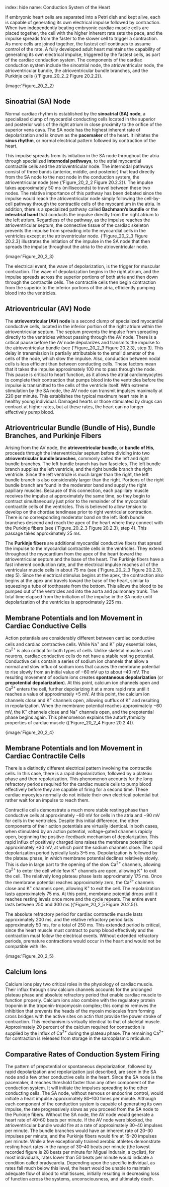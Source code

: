 index: hide
name: Conduction System of the Heart

If embryonic heart cells are separated into a Petri dish and kept alive, each is capable of generating its own electrical impulse followed by contraction. When two independently beating embryonic cardiac muscle cells are placed together, the cell with the higher inherent rate sets the pace, and the impulse spreads from the faster to the slower cell to trigger a contraction. As more cells are joined together, the fastest cell continues to assume control of the rate. A fully developed adult heart maintains the capability of generating its own electrical impulse, triggered by the fastest cells, as part of the cardiac conduction system. The components of the cardiac conduction system include the sinoatrial node, the atrioventricular node, the atrioventricular bundle, the atrioventricular bundle branches, and the Purkinje cells ({'Figure_20_2_2 Figure 20.2.2}).


{image:'Figure_20_2_2}
        

## Sinoatrial (SA) Node

Normal cardiac rhythm is established by the  **sinoatrial (SA) node**, a specialized clump of myocardial conducting cells located in the superior and posterior walls of the right atrium in close proximity to the orifice of the superior vena cava. The SA node has the highest inherent rate of depolarization and is known as the  **pacemaker** of the heart. It initiates the  **sinus rhythm**, or normal electrical pattern followed by contraction of the heart.

This impulse spreads from its initiation in the SA node throughout the atria through specialized  **internodal pathways**, to the atrial myocardial contractile cells and the atrioventricular node. The internodal pathways consist of three bands (anterior, middle, and posterior) that lead directly from the SA node to the next node in the conduction system, the atrioventricular node (see {'Figure_20_2_2 Figure 20.2.2}). The impulse takes approximately 50 ms (milliseconds) to travel between these two nodes. The relative importance of this pathway has been debated since the impulse would reach the atrioventricular node simply following the cell-by-cell pathway through the contractile cells of the myocardium in the atria. In addition, there is a specialized pathway called  **Bachmann’s bundle** or the  **interatrial band** that conducts the impulse directly from the right atrium to the left atrium. Regardless of the pathway, as the impulse reaches the atrioventricular septum, the connective tissue of the cardiac skeleton prevents the impulse from spreading into the myocardial cells in the ventricles except at the atrioventricular node. {'Figure_20_2_3 Figure 20.2.3} illustrates the initiation of the impulse in the SA node that then spreads the impulse throughout the atria to the atrioventricular node.


{image:'Figure_20_2_3}
        

The electrical event, the wave of depolarization, is the trigger for muscular contraction. The wave of depolarization begins in the right atrium, and the impulse spreads across the superior portions of both atria and then down through the contractile cells. The contractile cells then begin contraction from the superior to the inferior portions of the atria, efficiently pumping blood into the ventricles.

## Atrioventricular (AV) Node

The  **atrioventricular (AV) node** is a second clump of specialized myocardial conductive cells, located in the inferior portion of the right atrium within the atrioventricular septum. The septum prevents the impulse from spreading directly to the ventricles without passing through the AV node. There is a critical pause before the AV node depolarizes and transmits the impulse to the atrioventricular bundle (see {'Figure_20_2_3 Figure 20.2.3}, step 3). This delay in transmission is partially attributable to the small diameter of the cells of the node, which slow the impulse. Also, conduction between nodal cells is less efficient than between conducting cells. These factors mean that it takes the impulse approximately 100 ms to pass through the node. This pause is critical to heart function, as it allows the atrial cardiomyocytes to complete their contraction that pumps blood into the ventricles before the impulse is transmitted to the cells of the ventricle itself. With extreme stimulation by the SA node, the AV node can transmit impulses maximally at 220 per minute. This establishes the typical maximum heart rate in a healthy young individual. Damaged hearts or those stimulated by drugs can contract at higher rates, but at these rates, the heart can no longer effectively pump blood.

## Atrioventricular Bundle (Bundle of His), Bundle Branches, and Purkinje Fibers

Arising from the AV node, the  **atrioventricular bundle**, or  **bundle of His**, proceeds through the interventricular septum before dividing into two  **atrioventricular bundle branches**, commonly called the left and right bundle branches. The left bundle branch has two fascicles. The left bundle branch supplies the left ventricle, and the right bundle branch the right ventricle. Since the left ventricle is much larger than the right, the left bundle branch is also considerably larger than the right. Portions of the right bundle branch are found in the moderator band and supply the right papillary muscles. Because of this connection, each papillary muscle receives the impulse at approximately the same time, so they begin to contract simultaneously just prior to the remainder of the myocardial contractile cells of the ventricles. This is believed to allow tension to develop on the chordae tendineae prior to right ventricular contraction. There is no corresponding moderator band on the left. Both bundle branches descend and reach the apex of the heart where they connect with the Purkinje fibers (see {'Figure_20_2_3 Figure 20.2.3}, step 4). This passage takes approximately 25 ms.

The  **Purkinje fibers** are additional myocardial conductive fibers that spread the impulse to the myocardial contractile cells in the ventricles. They extend throughout the myocardium from the apex of the heart toward the atrioventricular septum and the base of the heart. The Purkinje fibers have a fast inherent conduction rate, and the electrical impulse reaches all of the ventricular muscle cells in about 75 ms (see {'Figure_20_2_3 Figure 20.2.3}, step 5). Since the electrical stimulus begins at the apex, the contraction also begins at the apex and travels toward the base of the heart, similar to squeezing a tube of toothpaste from the bottom. This allows the blood to be pumped out of the ventricles and into the aorta and pulmonary trunk. The total time elapsed from the initiation of the impulse in the SA node until depolarization of the ventricles is approximately 225 ms.

## Membrane Potentials and Ion Movement in Cardiac Conductive Cells

Action potentials are considerably different between cardiac conductive cells and cardiac contractive cells. While Na<sup>+</sup> and K<sup>+</sup> play essential roles, Ca<sup>2+</sup> is also critical for both types of cells. Unlike skeletal muscles and neurons, cardiac conductive cells do not have a stable resting potential. Conductive cells contain a series of sodium ion channels that allow a normal and slow influx of sodium ions that causes the membrane potential to rise slowly from an initial value of −60 mV up to about –40 mV. The resulting movement of sodium ions creates  **spontaneous depolarization** (or  **prepotential depolarization**). At this point, calcium ion channels open and Ca<sup>2+ </sup>enters the cell, further depolarizing it at a more rapid rate until it reaches a value of approximately +5 mV. At this point, the calcium ion channels close and K<sup>+</sup> channels open, allowing outflux of K<sup>+</sup> and resulting in repolarization. When the membrane potential reaches approximately −60 mV, the K<sup>+ </sup>channels close and Na<sup>+</sup> channels open, and the prepotential phase begins again. This phenomenon explains the autorhythmicity properties of cardiac muscle ({'Figure_20_2_4 Figure 20.2.4}).


{image:'Figure_20_2_4}
        

## Membrane Potentials and Ion Movement in Cardiac Contractile Cells

There is a distinctly different electrical pattern involving the contractile cells. In this case, there is a rapid depolarization, followed by a plateau phase and then repolarization. This phenomenon accounts for the long refractory periods required for the cardiac muscle cells to pump blood effectively before they are capable of firing for a second time. These cardiac myocytes normally do not initiate their own electrical potential but rather wait for an impulse to reach them.

Contractile cells demonstrate a much more stable resting phase than conductive cells at approximately −80 mV for cells in the atria and −90 mV for cells in the ventricles. Despite this initial difference, the other components of their action potentials are virtually identical. In both cases, when stimulated by an action potential, voltage-gated channels rapidly open, beginning the positive-feedback mechanism of depolarization. This rapid influx of positively charged ions raises the membrane potential to approximately +30 mV, at which point the sodium channels close. The rapid depolarization period typically lasts 3–5 ms. Depolarization is followed by the plateau phase, in which membrane potential declines relatively slowly. This is due in large part to the opening of the slow Ca<sup>2+</sup> channels, allowing Ca<sup>2+</sup> to enter the cell while few K<sup>+</sup> channels are open, allowing K<sup>+</sup> to exit the cell. The relatively long plateau phase lasts approximately 175 ms. Once the membrane potential reaches approximately zero, the Ca<sup>2+ </sup>channels close and K<sup>+ </sup>channels open, allowing K<sup>+ </sup>to exit the cell. The repolarization lasts approximately 75 ms. At this point, membrane potential drops until it reaches resting levels once more and the cycle repeats. The entire event lasts between 250 and 300 ms ({'Figure_20_2_5 Figure 20.2.5}).

The absolute refractory period for cardiac contractile muscle lasts approximately 200 ms, and the relative refractory period lasts approximately 50 ms, for a total of 250 ms. This extended period is critical, since the heart muscle must contract to pump blood effectively and the contraction must follow the electrical events. Without extended refractory periods, premature contractions would occur in the heart and would not be compatible with life.


{image:'Figure_20_2_5}
        

## Calcium Ions

Calcium ions play two critical roles in the physiology of cardiac muscle. Their influx through slow calcium channels accounts for the prolonged plateau phase and absolute refractory period that enable cardiac muscle to function properly. Calcium ions also combine with the regulatory protein troponin in the troponin-tropomyosin complex; this complex removes the inhibition that prevents the heads of the myosin molecules from forming cross bridges with the active sites on actin that provide the power stroke of contraction. This mechanism is virtually identical to that of skeletal muscle. Approximately 20 percent of the calcium required for contraction is supplied by the influx of Ca<sup>2+</sup> during the plateau phase. The remaining Ca<sup>2+</sup> for contraction is released from storage in the sarcoplasmic reticulum.

## Comparative Rates of Conduction System Firing

The pattern of prepotential or spontaneous depolarization, followed by rapid depolarization and repolarization just described, are seen in the SA node and a few other conductive cells in the heart. Since the SA node is the pacemaker, it reaches threshold faster than any other component of the conduction system. It will initiate the impulses spreading to the other conducting cells. The SA node, without nervous or endocrine control, would initiate a heart impulse approximately 80–100 times per minute. Although each component of the conduction system is capable of generating its own impulse, the rate progressively slows as you proceed from the SA node to the Purkinje fibers. Without the SA node, the AV node would generate a heart rate of 40–60 beats per minute. If the AV node were blocked, the atrioventricular bundle would fire at a rate of approximately 30–40 impulses per minute. The bundle branches would have an inherent rate of 20–30 impulses per minute, and the Purkinje fibers would fire at 15–20 impulses per minute. While a few exceptionally trained aerobic athletes demonstrate resting heart rates in the range of 30–40 beats per minute (the lowest recorded figure is 28 beats per minute for Miguel Indurain, a cyclist), for most individuals, rates lower than 50 beats per minute would indicate a condition called bradycardia. Depending upon the specific individual, as rates fall much below this level, the heart would be unable to maintain adequate flow of blood to vital tissues, initially resulting in decreasing loss of function across the systems, unconsciousness, and ultimately death.
